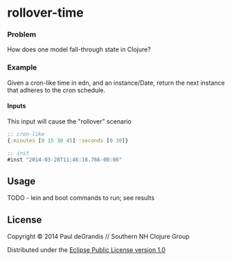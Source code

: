 
rollover-time
=============

### Problem

How does one model fall-through state in Clojure?

### Example

Given a cron-like time in edn, and an instance/Date, return the next
instance that adheres to the cron schedule.

#### Inputs

This input will cause the "rollover" scenario

```clojure
;; cron-like
{:minutes [0 15 30 45] :seconds [0 30]}

;; inst
#inst "2014-03-28T11:46:18.766-00:00"
```

## Usage

TODO - lein and boot commands to run; see results

## License

Copyright © 2014 Paul deGrandis // Southern NH Clojure Group

Distributed under the [Eclipse Public License version 1.0](http://opensource.org/licenses/EPL-1.0)

